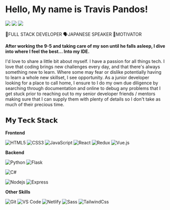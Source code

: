 # Hello, My name is Travis Pandos!
[![](https://img.shields.io/static/v1?logo=github&label=@tora-pan&message=GITHUB&color=informational)](https://github.com/tora-pan)
[![](https://img.shields.io/static/v1?logo=linkedin&label=travis-pandos&message=LINKEDIN&color=important)](https://linkedin.com/in/travis-pandos)
[![](https://img.shields.io/static/v1?logo=twitter&label=@tora__pan&message=TWITTER&color=informational)](https://twitter.com/tora__pan)

🥞FULL STACK DEVELOPER 🗣JAPANESE SPEAKER 💪MOTIVATOR
  
**After working the 9-5 and taking care of my son until he falls asleep, I dive into where I feel the best... Into my IDE.**  
  
I'd love to share a little bit about myself. I have a passion for all things tech. I love that coding brings new challenges every day, and that there's always something new to learn. Where some may fear or dislike potentially having to learn a whole new skillset, I see opportunity. As a junior developer looking for a place to call home, I ensure to I do my own due diligence by searching through documentation and online to debug any problems that I get stuck prior to reaching out to my senior developer friends / mentors making sure that I can supply them with plenty of details so I don't take as much of their precious time. 


## 𝗠𝘆 𝗧𝗲𝗰𝗸 𝗦𝘁𝗮𝗰𝗸
**Frontend**  

![HTML5](https://img.shields.io/badge/-HTML5-%23E44D27?style=for-the-badge&logo=html5&logoColor=ffffff)
![CSS3](https://img.shields.io/badge/-CSS3-%231572B6?style=for-the-badge&logo=css3)
![JavaScript](https://img.shields.io/badge/-JavaScript-%23F7DF1C?style=for-the-badge&logo=javascript&logoColor=000000&labelColor=%23F7DF1C&color=%23FFCE5A)
![React](https://img.shields.io/badge/-React-%23282C34?style=for-the-badge&logo=react)
![Redux](https://img.shields.io/badge/Redux-593D88?style=for-the-badge&logo=redux&logoColor=white)
![Vue.js](https://img.shields.io/badge/-Vue.js-%232c3e50?style=for-the-badge&logo=vuedotjs)

**Backend**

![Python](https://img.shields.io/badge/Python-3776AB?style=for-the-badge&logo=python&logoColor=white)
![Flask](https://img.shields.io/badge/Flask-000000?style=for-the-badge&logo=flask&logoColor=white)
  
  
![C#](https://img.shields.io/badge/C%23-239120?style=for-the-badge&logo=c-sharp&logoColor=white)
  
![Nodejs](https://img.shields.io/badge/Node.js-43853D?style=for-the-badge&logo=node.js&logoColor=white)
![Express](https://img.shields.io/badge/Express.js-404D59?style=for-the-badge)

**Other Skills**

![Git](https://img.shields.io/badge/-Git-%23F05032?style=flat-square&logo=git&logoColor=%23ffffff)
![VS Code](https://img.shields.io/badge/-VSCode-%23007ACC?style=flat-square&logo=visual-studio-code)
![Netlify](https://img.shields.io/badge/-Netlify-%2300C7B7?style=flat-square&logo=netlify&logoColor=ffffff)
![Sass](https://img.shields.io/badge/-Sass-%23CC6699?style=flat-square&logo=sass&logoColor=ffffff)
![TailwindCss](https://img.shields.io/badge/-TailwindCss-%231a202c?style=flat-square&logo=tailwind-css)





